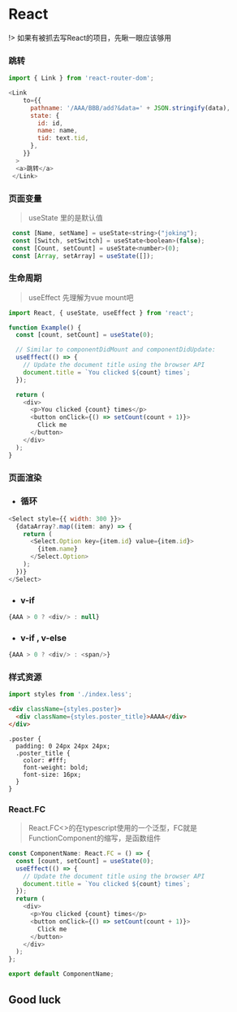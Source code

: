 # React

!> 如果有被抓去写React的项目，先瞅一眼应该够用

### 跳转

```js
import { Link } from 'react-router-dom';

<Link
    to={{
      pathname: '/AAA/BBB/add?&data=' + JSON.stringify(data),
      state: {
        id: id,
        name: name,
        tid: text.tid,
      },
    }}
  >
  <a>跳转</a>
 </Link>
```

### 页面变量

> useState 里的是默认值

```js
 const [Name, setName] = useState<string>("joking");
 const [Switch, setSwitch] = useState<boolean>(false);
 const [Count, setCount] = useState<number>(0);
 const [Array, setArray] = useState([]);
```

### 生命周期

> useEffect 先理解为vue mount吧

```js
import React, { useState, useEffect } from 'react';

function Example() {
  const [count, setCount] = useState(0);

  // Similar to componentDidMount and componentDidUpdate:
  useEffect(() => {
    // Update the document title using the browser API
    document.title = `You clicked ${count} times`;
  });

  return (
    <div>
      <p>You clicked {count} times</p>
      <button onClick={() => setCount(count + 1)}>
        Click me
      </button>
    </div>
  );
}
```

### 页面渲染

- ### 循环

```js
<Select style={{ width: 300 }}>
  {dataArray?.map((item: any) => {
    return (
      <Select.Option key={item.id} value={item.id}>
        {item.name}
      </Select.Option>
    );
  })}
</Select>
```

- ### v-if

```js
{AAA > 0 ? <div/> : null}
```

- ### v-if , v-else

```js
{AAA > 0 ? <div/> : <span/>}
```

### 样式资源

```js
import styles from './index.less';
```

```html
<div className={styles.poster}>
  <div className={styles.poster_title}>AAAA</div>
</div>
```

```less
.poster {
  padding: 0 24px 24px 24px;
  .poster_title {
    color: #fff;
    font-weight: bold;
    font-size: 16px;
  }
}
```

### React.FC

>  React.FC<>的在typescript使用的一个泛型，FC就是FunctionComponent的缩写，是函数组件

```js
const ComponentName: React.FC = () => {
  const [count, setCount] = useState(0);
  useEffect(() => {
    // Update the document title using the browser API
    document.title = `You clicked ${count} times`;
  });
  return (
    <div>
      <p>You clicked {count} times</p>
      <button onClick={() => setCount(count + 1)}>
        Click me
      </button>
    </div>
  );
};

export default ComponentName;
```


## Good luck

<style>
@import url('static/css/VueCode.css');
</style>